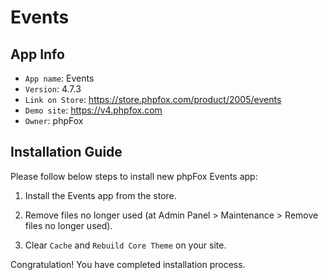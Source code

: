 # Events

## App Info

- `App name`: Events
- `Version`: 4.7.3
- `Link on Store`: https://store.phpfox.com/product/2005/events
- `Demo site`: https://v4.phpfox.com
- `Owner`: phpFox

## Installation Guide

Please follow below steps to install new phpFox Events app:

1. Install the Events app from the store.

2. Remove files no longer used (at Admin Panel > Maintenance > Remove files no longer used).

3. Clear `Cache` and `Rebuild Core Theme` on your site.

Congratulation! You have completed installation process.
